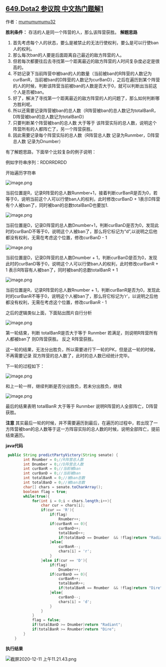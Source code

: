 ## [649.Dota2 参议院 中文热门题解1](https://leetcode.cn/problems/dota2-senate/solutions/100000/java-649dota2can-yi-yuan-chao-9961-by-mu-0dqh)

作者：[mumumumumu32](https://leetcode.cn/u/mumumumumu32)

**胜利条件：**
存活的人是同一个阵营的人，那么该阵营获胜。
**解题思路**
1.  首先考虑每个人的状态，要么是被禁止的无法行使权利，要么是可以行使ban人的权利。
2.  那么每次ban的人要是后面距离自己最近的敌方阵营的人。
3.  但若每次都要往后去寻找第一个距离最近的敌方阵营的人时间复杂度必定是很高的。
4.  不妨记录下当前阵营中被ban的人的数量（当前被ban的R阵营的人数记为curBanR，当前被ban的D阵营的人数记为curBanD），之后在遍历到某个阵营的人的时候，判断该阵营当前被ban的人数是否大于0，就可以判断出当前这个人是否被ban。
5.  好了，解决了寻找第一个距离最近的敌方阵营的人的问题了，那么如何判断哪方胜利呢。
6.  所以还需要记录阵营被ban的总人数（R阵营被ban的总人数记为totalBanR，D阵营被ban的总人数记为totalBanD）
7.  只要判断某个阵营被ban的总人数 大于等于 该阵营实际的总人数，说明这个阵营所有的人都阵亡了，另一个阵营获胜。
8.  因此需要记录每个阵营实际的总人数（R阵营总人数 记录为Runmber，D阵营总人数 记录为Dnumber）

有了解题思路，下面举个比较复杂的例子说明：

例如字符串序列：RDDRRDRDD

开始遍历字符串

![image.png](https://pic.leetcode-cn.com/1607655655-rMIkWn-image.png)

当前位置是R，记录R阵营的总人数Runmber+1，接着判断curBanR是否为0，若等于0，说明当前这个人可以行使ban人的权利，此时修改curBanD + 1表示D阵营有个人被ban了，同时被ban的总数totalBanD也要加1.

![image.png](https://pic.leetcode-cn.com/1607655880-xeDsTU-image.png)

当前位置是D，记录D阵营的总人数Dnumber+1，判断curBanD是否为0，发现此时的curBanD不等于0，说明这个人被ban了，那么将它标记为“d”,以说明之后他都没有权利，无需在考虑这个位置，修改curBanD - 1


![image.png](https://pic.leetcode-cn.com/1607656325-SKEyYR-image.png)

当前位置是D，记录D阵营的总人数Dnumber + 1，判断curBanD是否为0，发现此时的curBanD等于0，说明这个人可以行使ban人的权利，此时修改curBanR + 1 表示R阵容有人被ban了，同时被ban的总数totalBanR + 1

![image.png](https://pic.leetcode-cn.com/1607656357-FaTxmt-image.png)

当前位置是R，记录R阵营的总人数Rnumber + 1，判断curBanR是否为0，发现此时的curBanR不等于0，说明这个人被ban了，那么将它标记为‘r'，以说明之后他都没有权利，无需在考虑这个位置，修改curBanR - 1

之后的逻辑类似上面，下面贴出图片自行分析

![image.png](https://pic.leetcode-cn.com/1607656577-hdXUUg-image.png)

第一轮结束，判断 totalBanR是否大于等于 Runmber 若满足，则说明R阵营所有人都被ban了 则D阵营获胜。
反之 R阵营获胜。

这一轮的结果，无法分出胜负，所以需要进行下一轮的PK，但是这一轮的时候，不再需要记录 双方阵营的总人数了，此时的总人数已经统计完毕。

下一轮的过程如下：

![image.png](https://pic.leetcode-cn.com/1607656743-xsDhYv-image.png)

和上一轮一样，继续判断是否分出胜负，若未分出胜负，继续

![image.png](https://pic.leetcode-cn.com/1607656792-DUxirI-image.png)


最后的结果表明  totalBanR 大于等于 Runmber 说明R阵营的人全部阵亡，D阵营获胜。

**注意**
其实最后一轮的时候，并不需要遍历到最后，在遍历的过程中，若出现了一方阵营被ban的总人数等于这一方阵容实际的总人数的时候，说明全部阵亡，提前结束遍历。

**java代码**
```java
 public String predictPartyVictory(String senate) {
        int Rnumber = 0;//R阵营总人数
        int Dnumber = 0;//D阵营总人数
        int curBanR = 0;//当前被ban
        int curBanD = 0;//当前被ban
        int totalBanR = 0;//被ban总数
        int totalBanD = 0;//被ban总数
        char[] chars = senate.toCharArray();
        boolean flag = true;
        while(true){
            for(int i = 0;i < chars.length;i++){
                char cur = chars[i];
                if(cur == 'R'){
                    if(flag)
                        Rnumber++;
                    if(curBanR == 0){
                        curBanD++;
                        totalBanD++;
                        if(totalBanD == Dnumber  && !flag)return "Radiant";
                    }else{
                        curBanR--;
                        chars[i] = 'r';
                    }
                }else if(cur == 'D'){
                    if(flag)
                        Dnumber++;
                    if(curBanD == 0){
                        curBanR++;
                        totalBanR++;
                        if(totalBanR == Rnumber  && !flag)return "Dire";
                    }else{
                        curBanD--;
                        chars[i] = 'd';
                    }
                }
            }
            flag = false;
            if(totalBanD >= Dnumber)return "Radiant";
            if(totalBanR >= Rnumber)return "Dire";
        }
    }
```

**执行结果**

![截屏2020-12-11 上午11.21.43.png](https://pic.leetcode-cn.com/1607656906-paODGz-%E6%88%AA%E5%B1%8F2020-12-11%20%E4%B8%8A%E5%8D%8811.21.43.png)








